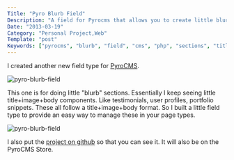 ```yaml
---
Title: "Pyro Blurb Field"
Description: "A field for Pyrocms that allows you to create little blurbs in a list"
Date: "2013-03-19"
Category: "Personal Project,Web"
Template: "post"
Keywords: ["pyrocms", "blurb", "field", "cms", "php", "sections", "title", "link", "website", "body", "content", "text"]
---
```


I created another new field type for [PyroCMS](http://pyrocms.com "PyroCMS Website").

<div class="center">
  <img alt="pyro-blurb-field" src="http://ohdoylerules.com/images/Screen-Shot-2013-03-13-at-3.38.39-PM.png" >
</div>

This one is for doing little "blurb" sections. Essentially I keep seeing little title+image+body components. Like testimonials, user profiles, portfolio snippets. These all follow a title+image+body format. So I built a little field type to provide an easy way to manage these in your page types.

<div class="center">
  <img alt="pyro-blurb-field" src="http://ohdoylerules.com/images/Screen-Shot-2013-03-13-at-3.38.21-PM.png" >
</div>

I also put the [project on github](https://github.com/james2doyle/pyro-blurb-field "pyro-blurb field github") so that you can see it. It will also be on the PyroCMS Store.
